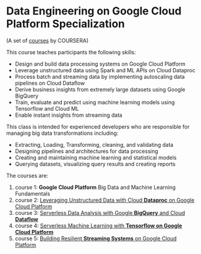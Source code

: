 # Data Engineering on Google Cloud Platform Specialization


(A set of [courses](https://www.coursera.org/specializations/gcp-data-machine-learning) by COURSERA)

This course teaches participants the following skills:

* Design and build data processing systems on Google Cloud Platform
* Leverage unstructured data using Spark and ML APIs on Cloud Dataproc
* Process batch and streaming data by implementing autoscaling data pipelines on Cloud Dataflow
* Derive business insights from extremely large datasets using Google BigQuery
* Train, evaluate and predict using machine learning models using Tensorflow and Cloud ML
* Enable instant insights from streaming data



This class is intended for experienced developers who are responsible for managing big data transformations including:

* Extracting, Loading, Transforming, cleaning, and validating data
* Designing pipelines and architectures for data processing
* Creating and maintaining machine learning and statistical models
* Querying datasets, visualizing query results and creating reports

The courses are:

1. course 1: **Google Cloud Platform** Big Data and Machine Learning Fundamentals
1. course 2: [Leveraging Unstructured Data with Cloud **Dataproc** on Google Cloud Platform](./Dataflow.md)
1. course 3: [Serverless Data Analysis with Google **BigQuery** and Cloud **Dataflow**](./BigQuery.md)
1. course 4: [Serverless Machine Learning with **Tensorflow on Google Cloud Platform**](./ML_on_GCP_with_Datalab_and_TensorFlow.md)
1. course 5: [Building Resilient **Streaming Systems** on Google Cloud Platform](./streaming_pipelines_on_GCP.md)

